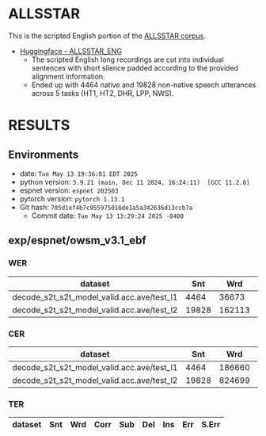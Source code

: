 # ALLSSTAR
This is the scripted English portion of the [ALLSSTAR corpus](https://speechbox.linguistics.northwestern.edu/allsstar).

* [Huggingface - ALLSSTAR_ENG](https://huggingface.co/datasets/chenehk/allsstar_eng)
  - The scripted English long recordings are cut into individual sentences with short silence padded according to the provided alignment information.
  - Ended up with 4464 native and 19828 non-native speech utterances across 5 tasks (HT1, HT2, DHR, LPP, NWS).


<!-- Generated by scripts/utils/show_asr_result.sh -->
# RESULTS
## Environments
- date: `Tue May 13 19:36:01 EDT 2025`
- python version: `3.9.21 (main, Dec 11 2024, 16:24:11)  [GCC 11.2.0]`
- espnet version: `espnet 202503`
- pytorch version: `pytorch 1.13.1`
- Git hash: `705d1ef4b7c955975016de1a5a342636d13ccb7a`
  - Commit date: `Tue May 13 13:29:24 2025 -0400`

## exp/espnet/owsm_v3.1_ebf
### WER

|dataset|Snt|Wrd|Corr|Sub|Del|Ins|Err|S.Err|
|---|---|---|---|---|---|---|---|---|
|decode_s2t_s2t_model_valid.acc.ave/test_l1|4464|36673|97.5|1.7|0.8|0.3|2.8|11.1|
|decode_s2t_s2t_model_valid.acc.ave/test_l2|19828|162113|91.4|7.0|1.6|1.3|10.0|31.6|

### CER

|dataset|Snt|Wrd|Corr|Sub|Del|Ins|Err|S.Err|
|---|---|---|---|---|---|---|---|---|
|decode_s2t_s2t_model_valid.acc.ave/test_l1|4464|186660|98.0|0.7|1.4|0.5|2.5|11.1|
|decode_s2t_s2t_model_valid.acc.ave/test_l2|19828|824699|94.7|2.5|2.8|1.7|6.9|31.6|

### TER

|dataset|Snt|Wrd|Corr|Sub|Del|Ins|Err|S.Err|
|---|---|---|---|---|---|---|---|---|
